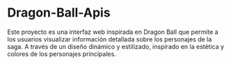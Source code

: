 # Dragon-Ball-Apis
Este proyecto es una interfaz web inspirada en Dragon Ball que permite a los usuarios visualizar información detallada sobre los personajes de la saga. A través de un diseño dinámico y estilizado, inspirado en la estética y colores de los personajes principales.
